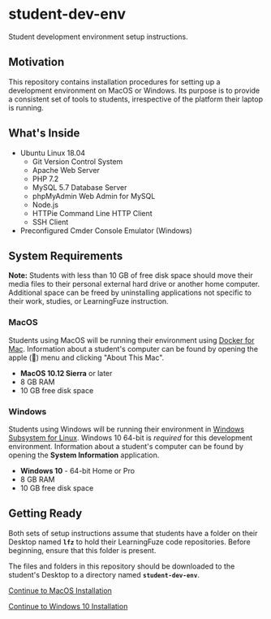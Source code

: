# student-dev-env
Student development environment setup instructions.

## Motivation

This repository contains installation procedures for setting up a development environment on MacOS or Windows. Its purpose is to provide a consistent set of tools to students, irrespective of the platform their laptop is running.

## What's Inside

- Ubuntu Linux 18.04
  - Git Version Control System
  - Apache Web Server
  - PHP 7.2
  - MySQL 5.7 Database Server
  - phpMyAdmin Web Admin for MySQL
  - Node.js
  - HTTPie Command Line HTTP Client
  - SSH Client
- Preconfigured Cmder Console Emulator (Windows)

## System Requirements

**Note:** Students with less than 10 GB of free disk space should move their media files to their personal external hard drive or another home computer. Additional space can be freed by uninstalling applications not specific to their work, studies, or LearningFuze instruction.

### MacOS

Students using MacOS will be running their environment using [Docker for Mac](https://docs.docker.com/v17.12/docker-for-mac/install/). Information about a student's computer can be found by opening the apple () menu and clicking "About This Mac".

- **MacOS 10.12 Sierra** or later
- 8 GB RAM
- 10 GB free disk space

### Windows

Students using Windows will be running their environment in [Windows Subsystem for Linux](https://docs.microsoft.com/en-us/windows/wsl/faq). Windows 10 64-bit is _required_ for this development environment. Information about a student's computer can be found by opening the **System Information** application.

- **Windows 10** - 64-bit Home or Pro
- 8 GB RAM
- 10 GB free disk space

## Getting Ready

Both sets of setup instructions assume that students have a folder on their Desktop named **`lfz`** to hold their LearningFuze code repositories. Before beginning, ensure that this folder is present.

The files and folders in this repository should be downloaded to the student's Desktop to a directory named **`student-dev-env`**.

[Continue to MacOS Installation](MAC_INSTRUCTIONS.md)

[Continue to Windows 10 Installation](WINDOWS_INSTRUCTIONS.md)
